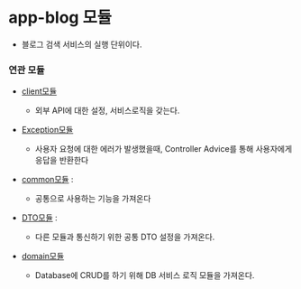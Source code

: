 # app-blog 모듈
- 블로그 검색 서비스의 실행 단위이다.

### 연관 모듈
- [client모듈](https://github.com/jhsong2580/subject/blob/main/client/README.md)
    - 외부 API에 대한 설정, 서비스로직을 갖는다.
- [Exception모듈](https://github.com/jhsong2580/subject/blob/main/exception-core/README.md)
    - 사용자 요청에 대한 에러가 발생했을때, Controller Advice를 통해 사용자에게 응답을 반환한다

- [common모듈](https://github.com/jhsong2580/subject/blob/main/common/README.md) :
    - 공통으로 사용하는 기능을 가져온다

- [DTO모듈](https://github.com/jhsong2580/subject/blob/main/core-dto/README.md) :
    - 다른 모듈과 통신하기 위한 공통 DTO 설정을 가져온다.

- [domain모듈](https://github.com/jhsong2580/subject/blob/main/domain-blog/README.md)
    - Database에 CRUD를 하기 위해 DB 서비스 로직 모듈을 가져온다.